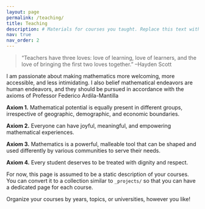 ```yaml
---
layout: page
permalink: /teaching/
title: Teaching
description: # Materials for courses you taught. Replace this text with your description.
nav: true
nav_order: 2
---
```


> “Teachers have three loves: love of learning, love of learners, and the love of bringing the first two loves together.”
> –Hayden Scott

I am passionate about making mathematics more welcoming, more accessible, and less intimidating. I also belief mathematical endeavors are human endeavors, and they should be pursued in accordance with the axioms of Professor Federico Ardila-Mantilla <d-citation key="gregor2015draw"></d-citation>


**Axiom 1.** Mathematical potential is equally present in different groups, irrespective of geographic, demographic, and economic boundaries.

**Axiom 2.** Everyone can have joyful, meaningful, and empowering mathematical experiences.

**Axiom 3.** Mathematics is a powerful, malleable tool that can be shaped and used differently by various communities to serve their needs.

**Axiom 4.** Every student deserves to be treated with dignity and respect.

For now, this page is assumed to be a static description of your courses. You can convert it to a collection similar to `_projects/` so that you can have a dedicated page for each course.

Organize your courses by years, topics, or universities, however you like!

